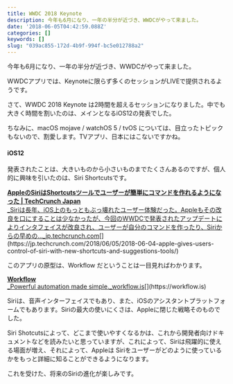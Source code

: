 ```yaml
---
title: WWDC 2018 Keynote
description: 今年も6月になり、一年の半分が近づき、WWDCがやって来ました。
date: '2018-06-05T04:42:59.088Z'
categories: []
keywords: []
slug: "039ac855-172d-4b9f-994f-bc5e012788a2"
---
```

今年も6月になり、一年の半分が近づき、WWDCがやって来ました。

WWDCアプリでは、Keynoteに限らず多くのセッションがLIVEで提供されるようです。

さて、WWDC 2018 Keynote は2時間を超えるセッションになりました。中でも大きく時間を割いたのは、メインとなるiOS12の発表でした。

ちなみに、macOS mojave / watchOS 5 / tvOS については、目立ったトピックもないので、割愛します。TVアプリ、日本にはこないですかね。

#### iOS12

発表されたことは、大きいものから小さいものまでたくさんあるのですが、個人的に興味を引いたのは、Siri Shortcutsです。

[**AppleのSiriはShortcutsツールでユーザーが簡単にコマンドを作れるようになった | TechCrunch Japan**  
_Siriは長年、iOS上のもっともぶっ壊れたユーザー体験だった。Appleもその改良を口にすることは少なかったが、今回のWWDCで発表されたアップデートによりインタフェイスが改良され、ユーザーが自分のコマンドを作ったり、Siriからの早めの…_jp.techcrunch.com](https://jp.techcrunch.com/2018/06/05/2018-06-04-apple-gives-users-control-of-siri-with-new-shortcuts-and-suggestions-tools/ "https://jp.techcrunch.com/2018/06/05/2018-06-04-apple-gives-users-control-of-siri-with-new-shortcuts-and-suggestions-tools/")[](https://jp.techcrunch.com/2018/06/05/2018-06-04-apple-gives-users-control-of-siri-with-new-shortcuts-and-suggestions-tools/)

このアプリの原型は、Workflow だということは一目見ればわかります。

[**Workflow**  
_Powerful automation made simple._workflow.is](https://workflow.is "https://workflow.is")[](https://workflow.is)

Siriは、音声インターフェイスでもあり、また、iOSのアシスタントプラットフォームでもあります。Siriの最大の使いにくさは、Appleに閉じた戦略そのものでした。

Siri Shotcutsによって、どこまで使いやすくなるかは、これから開発者向けドキュメントなどを読みたいと思っていますが、これによって、Siriは飛躍的に使える場面が増え、それによって、Appleは Siriをユーザーがどのように使っているかをもっと詳細に知ることができるようになります。

これを受けた、将来のSiriの進化が楽しみです。